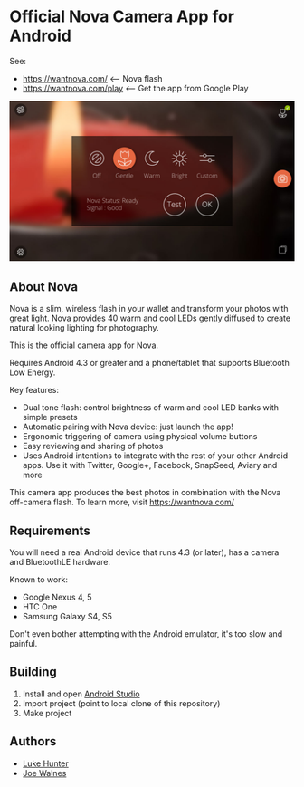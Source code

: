 Official Nova Camera App for Android
====================================

See:
*    https://wantnova.com/ <-- Nova flash
*    https://wantnova.com/play <-- Get the app from Google Play

![Screenshot](screenshot1.jpg)

About Nova
----------

Nova is a slim, wireless flash in your wallet and transform your photos with great light. Nova provides 40 warm and cool LEDs gently diffused to create natural looking lighting for photography.

This is the official camera app for Nova.

Requires Android 4.3 or greater and a phone/tablet that supports Bluetooth Low Energy.

Key features:
*   Dual tone flash: control brightness of warm and cool LED banks with simple presets
*   Automatic pairing with Nova device: just launch the app!
*   Ergonomic triggering of camera using physical volume buttons 
*   Easy reviewing and sharing of photos
*   Uses Android intentions to integrate with the rest of your other Android apps. Use it with Twitter, Google+, Facebook, SnapSeed, Aviary and more

This camera app produces the best photos in combination with the Nova off-camera flash. To learn more, visit https://wantnova.com/


Requirements
------------

You will need a real Android device that runs 4.3 (or later), has a camera and BluetoothLE hardware.

Known to work:
*   Google Nexus 4, 5
*   HTC One
*   Samsung Galaxy S4, S5

Don't even bother attempting with the Android emulator, it's too slow and painful.


Building
--------

1.  Install and open [Android Studio](http://developer.android.com/sdk/installing/studio.html)
2.  Import project (point to local clone of this repository)
3.  Make project


Authors
-------

* [Luke Hunter](https://github.com/lukehunter)
* [Joe Walnes](https://github.com/joewalnes)

